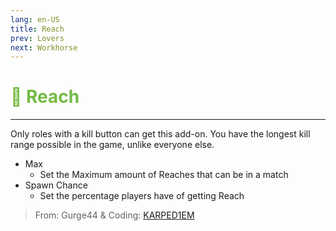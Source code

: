 ```yaml
---
lang: en-US
title: Reach
prev: Lovers
next: Workhorse
---
```


# <font color=#74ba43>🫳 <b>Reach</b></font> <Badge text="Miscellaneous" type="tip" vertical="middle"/>
---

Only roles with a kill button can get this add-on. You have the longest kill range possible in the game, unlike everyone else.
* Max
  * Set the Maximum amount of Reaches that can be in a match
* Spawn Chance
  * Set the percentage players have of getting Reach

> From: Gurge44 & Coding: [KARPED1EM](https://github.com/KARPED1EM)